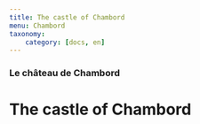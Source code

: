 ```yaml
---
title: The castle of Chambord
menu: Chambord
taxonomy:
    category: [docs, en]
---
```

### Le château de Chambord

# The castle of Chambord